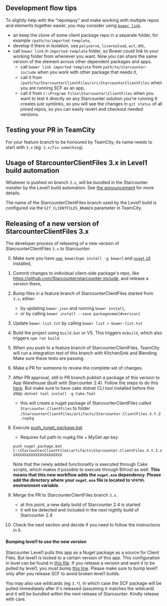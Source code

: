 ## Development flow tips
To slightly help with the "repolepsy" and make working with multiple repos and elements together easier, you may consider using [`bower link`](https://bower.io/docs/api/#link).
- an keep the clone of some client package repo in a separate folder, for example `/path/to/imported-template`,
- develop it there in isolation, use `polyserve`, `livereaload`, `wct`, etc,
- call `bower link` in `imported-template` folder, so Bower could link to your working folder from whenever you want. Now you can share the same version of the element across other dependent packages and apps.
  - call `bower link imported-template` from `path/to/starcounter-include` when you work with other package that needs it,
  - call it from `/path/to/StarcounterClientFiles/src/StarcounterClientFiles` when you are running SCF as an app,
  - call it from `C:\Program Files\Starcounter\ClientFiles` when you want to test it directly on any Starcounter solution you're running
It creates just symlinks, so you will see the changes in `git status` of all joined repos, so you can easily revert and checkout needed versions.

## Testing your PR in TeamCity

For your feature branch to be honoured by TeamCity, its name needs to start with `3.x` (eg: `3.x/fix-something`).

## Usage of StarcounterClientFiles 3.x in Level1 build automation

Whatever is pushed on branch `3.x`, will be bundled in the Starcounter installer by the Level1 build automation. See [the announcement](https://github.com/Starcounter/AdminTrack/issues/438) for more details.

The name of the StarcounterClientFiles branch used by the Level1 build is configured via the `GIT_CLIENTFILES_BRANCH` parameter in TeamCity.

## Releasing of a new version of StarcounterClientFiles 3.x

The developer process of releasing of a new version of StarcounterClientFiles `3.x` to Starcounter:

0. Make sure you have [`npm`](https://nodejs.org/en/), `bower`(`npm install -g bower`) and [`nuget` cli](https://www.nuget.org/downloads) installed,
1. Commit changes to individual client-side package's repo, like https://github.com/Starcounter/starcounter-include, and release a version there,
2. Bump files in a feature branch of StarcounterClientFiles started from `3.x`, either:
   - by updating `bower.json` and running `bower install`,
   - or by calling `bower install --save packagename[#version]`
3. Update `bower-list.txt` by calling `bower list > bower-list.txt`
4. Build the project using `build.bat` or VS. This triggers `msbuild`, which also triggers `npm run build`
5. When you push to a feature branch of StarcounterClientFiles, TeamCity will run a integration test of this branch with KitchenSink and Blending. Make sure these tests are passing.
6. Make a PR for someone to review the complete set of changes.
7. After PR approval, still in PR branch publish a package of this version to App Warehouse (built with Starcounter 2.4). Follow the steps to do this [here](https://github.com/Starcounter/CompanyTrack/blob/master/AppsTeam/Guidelines/releasing-to-warehouse.md). But make sure to have cake dotnet CLI tool installed before this step: `dotnet tool install -g Cake.Tool`
   * this will create a nuget package of StarcounterClientFiles called `Starcounter.ClientFiles` to folder `/StarcounterClientFiles/artifacts/Starcounter.ClientFiles.X.Y.Z.nupkg`
8. Execute [push_nuget_package.bat](https://github.com/Starcounter/StarcounterClientFiles/blob/3.x/push_nuget_package.bat)
    * Requires full path to nupkg file + MyGet api key:

    ```
    push_nuget_package.bat C:\StarcounterClientFiles\artifacts\Starcounter.ClientFiles.X.Y.Z.nupkg XXXXXXXXXXXXXXXXXXXXXX
    ```

    Note that the newly added functionality is executed through Cake scripts, which makes it possible to execute through Bifrost as well. **This means that this new workflow adds the `nuget.exe` dependency. Please add the directory where your `nuget.exe` file is located to `%PATH%` environment variable**.

9. Merge the PR to StarcounterClientFiles branch `3.x`.
   - at this point, a new daily build of Starcounter 2.4 is started
   - it will be detected and included in the next nightly build of Starcounter 2.4

10. Check the next section and decide if you need to follow the instructions in it.

#### Bumping level1 to use the new version

Starcounter Level1 pulls this app as a Nuget package as a source for Client Files. But level1 is locked to a certain version of this app. This configuration in level can be found in [this file](https://github.com/Starcounter/level1/blob/develop/src/BuildSystem/ClientFiles/ClientFiles.csproj). If you release a version and want it to be pulled by level1, you must bump [this line](https://github.com/Starcounter/level1/blob/develop/src/BuildSystem/ClientFiles/ClientFiles.csproj#L9). Please make sure to bump level1 only after you release SCF to avoid broken level1 builds.

You may also use wildcards (eg `3.*`), in which case the SCF package will be pulled immediately after it's released (assuming it matches the wildcard) and it will be bundled within the next release of Starcounter. Kindly release with care.
